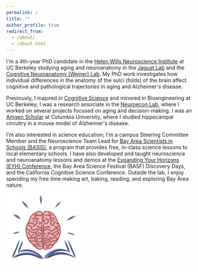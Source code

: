 ```yaml
---
permalink: /
title: ""
author_profile: true
redirect_from: 
  - /about/
  - /about.html
---
```


I'm a 4th-year PhD candidate in the [Helen Wills Neuroscience Institute](https://neuroscience.berkeley.edu/) at UC Berkeley studying aging and neuroanatomy in the [Jagust Lab](https://jagustlab.neuro.berkeley.edu/) and the [Cognitive Neuroanatomy (Weiner) Lab](https://cnl.berkeley.edu/). My PhD work investigates how individual differences in the anatomy of the sulci (folds) of the brain affect cognitive and pathological trajectories in aging and Alzheimer's disease.

Previously, I majored in [Cognitive Science](https://cogsci.berkeley.edu/) and minored in Bioengineering at UC Berkeley; I was a research associate in the [Neuroecon Lab](https://neuroecon.berkeley.edu), where I worked on several projects focused on aging and decision-making. I was an [Amgen Scholar](http://www.columbia.edu/cu/biology/ug/amgen/) at Columbia University, where I studied hippocampal circuitry in a mouse model of Alzheimer's disease. 

I'm also interested in science education; I'm a campus Steering Committee Member and the Neuroscience Team Lead for [Bay Area Scientists in Schools (BASIS)](https://crscience.org/educators/basis/), a program that provides free, in-class science lessons to local elementary schools. I have also developed and taught neuroscience and neuroanatomy lessons and demos at the [Expanding Your Horizons (EYH) Conference](https://eyh.berkeley.edu/), the Bay Area Science Festival (BASF) Discovery Days, and the California Cognitive Science Conference. Outside the lab, I enjoy spending my free time making art, baking, reading, and exploring Bay Area nature.

<img src="/images/bookbrain_o.png" alt="brain graphic" width="200">

